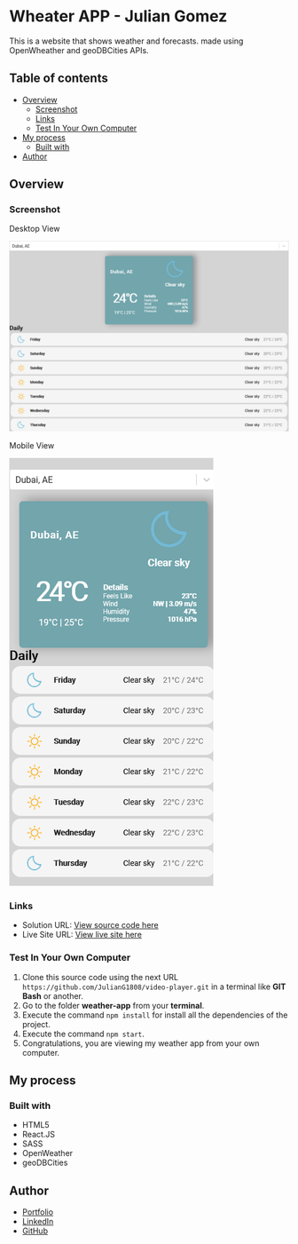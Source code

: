 # Wheater APP - Julian Gomez 

This is a website that shows weather and forecasts. made using OpenWheather and geoDBCities APIs.

## Table of contents

- [Overview](#overview)
  - [Screenshot](#screenshot)
  - [Links](#links)
  - [Test In Your Own Computer](#test-in-your-own-computer)
- [My process](#my-process)
  - [Built with](#built-with)
- [Author](#author)

## Overview

### Screenshot

Desktop View

![](./public/Screenshots/desktopview.png)

Mobile View

![](./public/Screenshots/mobileview.png)

### Links

- Solution URL: [View source code here](https://github.com/JulianG1808/weather-app)
- Live Site URL: [View live site here](https://weather-app-jgz.vercel.app/)

### Test In Your Own Computer

1. Clone this source code using the next URL `https://github.com/JulianG1808/video-player.git` in a terminal like **GIT Bash** or another.
3. Go to the folder **weather-app** from your **terminal**.
4. Execute the command `npm install` for install all the dependencies of the project.
5. Execute the command `npm start`.
7. Congratulations, you are viewing my weather app from your own computer.

## My process

### Built with

- HTML5
- React.JS
- SASS
- OpenWeather
- geoDBCities

## Author

- [Portfolio](https://portfolio-julian.vercel.app/)
- [LinkedIn](https://www.linkedin.com/in/leandrojuliangomez/)
- [GitHub](https://github.com/JulianG1808)
